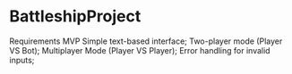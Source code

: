 # BattleshipProject
Requirements
MVP
Simple text-based interface;
Two-player mode (Player VS Bot);
Multiplayer Mode (Player VS Player);
Error handling for invalid inputs;

